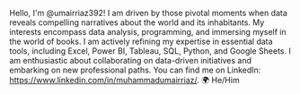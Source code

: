 Hello, I'm @umairriaz392! I am driven by those pivotal moments when data reveals compelling narratives about the world and its inhabitants. My interests encompass data analysis, programming, and immersing myself in the world of books. I am actively refining my expertise in essential data tools, including Excel, Power BI, Tableau, SQL, Python, and Google Sheets. I am enthusiastic about collaborating on data-driven initiatives and embarking on new professional paths. You can find me on LinkedIn: https://www.linkedin.com/in/muhammadumairriaz/.
🌍 He/Him